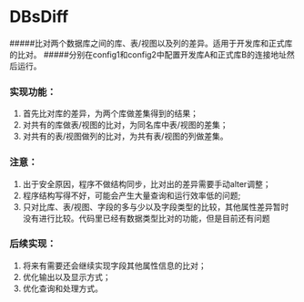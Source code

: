 # DBsDiff
#####比对两个数据库之间的库、表/视图以及列的差异。适用于开发库和正式库的比对。
#####分别在config1和config2中配置开发库A和正式库B的连接地址然后运行。

### 实现功能：
1. 首先比对库的差异，为两个库做差集得到的结果；
2. 对共有的库做表/视图的比对，为同名库中表/视图的差集；
3. 对共有的表/视图做列的比对，为共有表/视图的列做差集。

### 注意：
1. 出于安全原因，程序不做结构同步，比对出的差异需要手动alter调整；
2. 程序结构写得不好，可能会产生大量查询和运行效率低的问题;
3. 只对比库、表/视图、字段的多与少以及字段类型的比较，其他属性差异暂时没有进行比较。代码里已经有数据类型比对的功能，但是目前还有问题


### 后续实现：
1.  将来有需要还会继续实现字段其他属性信息的比对；
2.  优化输出以及显示方式；
3.  优化查询和处理方式。



